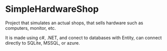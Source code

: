 # SimpleHardwareShop

Project that simulates an actual shops, that sells hardware such as computers, monitor, etc.

It is made using c#, .NET, and conect to databases with Entity, can connect directly to SQLite, MSSQL, or azure. 
